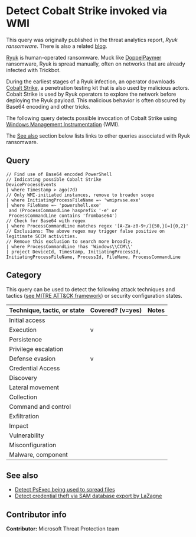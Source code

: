 # Detect Cobalt Strike invoked via WMI

This query was originally published in the threat analytics report, *Ryuk ransomware*. There is also a related [blog](https://www.microsoft.com/security/blog/2020/03/05/human-operated-ransomware-attacks-a-preventable-disaster/).

[Ryuk](https://www.microsoft.com/en-us/wdsi/threats/malware-encyclopedia-description?Name=Ransom:Win32/Ryuk&threatId=-2147232689) is human-operated ransomware. Muck like [DoppelPaymer](https://www.microsoft.com/security/blog/2020/03/05/human-operated-ransomware-attacks-a-preventable-disaster/) ransomware, Ryuk is spread manually, often on networks that are already infected with Trickbot.

During the earliest stages of a Ryuk infection, an operator downloads [Cobalt Strike](https://www.cobaltstrike.com/), a penetration testing kit that is also used by malicious actors. Cobalt Strike is used by Ryuk operators to explore the network before deploying the Ryuk payload. This malicious behavior is often obscured by Base64 encoding and other tricks.

The following query detects possible invocation of Cobalt Strike using [Windows Management Instrumentation](https://docs.microsoft.com/windows/win32/wmisdk/wmi-start-page) (WMI).

The [See also](#See-also) section below lists links to other queries associated with Ryuk ransomware.

## Query

```Kusto
// Find use of Base64 encoded PowerShell
// Indicating possible Cobalt Strike 
DeviceProcessEvents
| where Timestamp > ago(7d)
// Only WMI-initiated instances, remove to broaden scope
| where InitiatingProcessFileName =~ 'wmiprvse.exe'
| where FileName =~ 'powershell.exe'
 and (ProcessCommandLine hasprefix '-e' or 
 ProcessCommandLine contains 'frombase64')
// Check for Base64 with regex
| where ProcessCommandLine matches regex '[A-Za-z0-9+/]{50,}[=]{0,2}'
// Exclusions: The above regex may trigger false positive on legitimate SCCM activities. 
// Remove this exclusion to search more broadly.
| where ProcessCommandLine !has 'Windows\\CCM\\'
| project DeviceId, Timestamp, InitiatingProcessId, 
InitiatingProcessFileName, ProcessId, FileName, ProcessCommandLine
```

## Category

This query can be used to detect the following attack techniques and tactics ([see MITRE ATT&CK framework](https://attack.mitre.org/)) or security configuration states.

| Technique, tactic, or state | Covered? (v=yes) | Notes |
|-|-|-|
| Initial access |  |  |
| Execution | v |  |
| Persistence |  |  |
| Privilege escalation |  |  |
| Defense evasion | v |  |
| Credential Access |  |  |
| Discovery |  |  |
| Lateral movement |  |  |
| Collection |  |  |
| Command and control |  |  |
| Exfiltration |  |  |
| Impact |  |  |
| Vulnerability |  |  |
| Misconfiguration |  |  |
| Malware, component |  |  |

## See also

* [Detect PsExec being used to spread files](./Lateral%20Movement/remote-file-creation-with-psexec.md)
* [Detect credential theft via SAM database export by LaZagne](./Credential%20Access/lazagne.md)

## Contributor info

**Contributor:** Microsoft Threat Protection team
